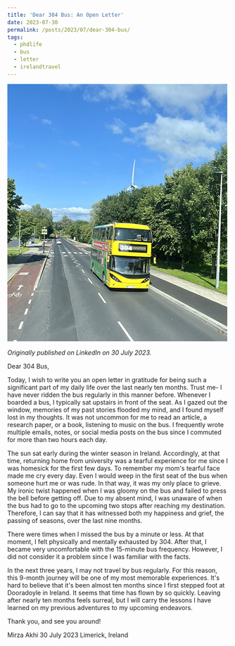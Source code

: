 ```yaml
---
title: 'Dear 304 Bus: An Open Letter'
date: 2023-07-30
permalink: /posts/2023/07/dear-304-bus/
tags:
  - phdlife
  - bus
  - letter
  - irelandtravel
---
```

![304 Bus](/images/304_bus.png)

*Originally published on LinkedIn on 30 July 2023.*


Dear 304 Bus,

Today, I wish to write you an open letter in gratitude for being such a significant part of my daily life over the last nearly ten months. Trust me- I have never ridden the bus regularly in this manner before. Whenever I boarded a bus, I typically sat upstairs in front of the seat. As I gazed out the window, memories of my past stories flooded my mind, and I found myself lost in my thoughts. It was not uncommon for me to read an article, a research paper, or a book, listening to music on the bus. I frequently wrote multiple emails, notes, or social media posts on the bus since I commuted for more than two hours each day. 

The sun sat early during the winter season in Ireland. Accordingly, at that time, returning home from university was a tearful experience for me since I was homesick for the first few days. To remember my mom's tearful face made me cry every day. Even I would weep in the first seat of the bus when someone hurt me or was rude. In that way, it was my only place to grieve. My ironic twist happened when I was gloomy on the bus and failed to press the bell before getting off. Due to my absent mind, I was unaware of when the bus had to go to the upcoming two stops after reaching my destination. Therefore, I can say that it has witnessed both my happiness and grief, the passing of seasons, over the last nine months. 

There were times when I missed the bus by a minute or less. At that moment, I felt physically and mentally exhausted by 304. After that, I became very uncomfortable with the 15-minute bus frequency. However, I did not consider it a problem since I was familiar with the facts.

In the next three years, I may not travel by bus regularly. For this reason, this 9-month journey will be one of my most memorable experiences. It's hard to believe that it's been almost ten months since I first stepped foot at Dooradoyle in Ireland. It seems that time has flown by so quickly. Leaving after nearly ten months feels surreal, but I will carry the lessons I have learned on my previous adventures to my upcoming endeavors.

Thank you, and see you around!

Mirza Akhi
30 July 2023
Limerick, Ireland 
